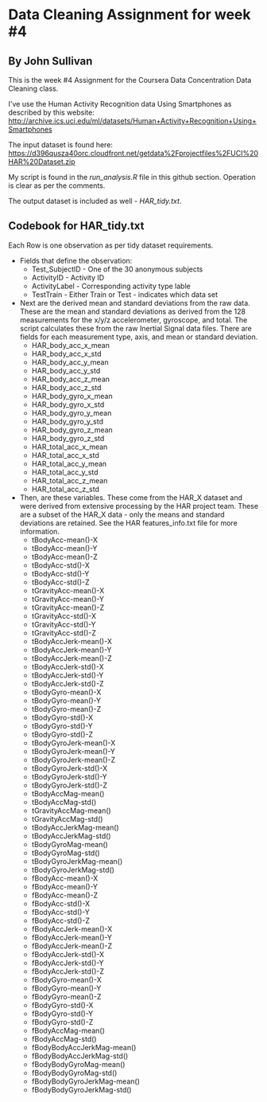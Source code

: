 # Data Cleaning Assignment for week #4
## By John Sullivan

This is the week #4 Assignment for the Coursera Data Concentration Data Cleaning class.

I've use the Human Activity Recognition data Using Smartphones as described by this website:
<http://archive.ics.uci.edu/ml/datasets/Human+Activity+Recognition+Using+Smartphones>

The input dataset is found here:
<https://d396qusza40orc.cloudfront.net/getdata%2Fprojectfiles%2FUCI%20HAR%20Dataset.zip>

My script is found in the *run_analysis.R* file in this github section.
Operation is clear as per the comments.

The output dataset is included as well - *HAR_tidy.txt*.

##  Codebook for HAR_tidy.txt

Each Row is one observation as per tidy dataset requirements.
* Fields that define the observation:
	+ Test_SubjectID - One of the 30 anonymous subjects
	+ ActivityID - Activity ID
	+ ActivityLabel - Corresponding activity type lable
	+ TestTrain - Either Train or Test - indicates which data set
* Next are the derived mean and standard deviations from the raw data.   These are the mean and standard deviations as derived from the 128 measurements for the x/y/z accelerometer, gyroscope, and total.   The script calculates these from the raw Inertial Signal data files.  There are fields for each measurement type, axis, and mean or standard deviation.
	+ HAR_body_acc_x_mean
	+ HAR_body_acc_x_std
	+ HAR_body_acc_y_mean
	+ HAR_body_acc_y_std
	+ HAR_body_acc_z_mean
	+ HAR_body_acc_z_std
	+ HAR_body_gyro_x_mean
	+ HAR_body_gyro_x_std
	+ HAR_body_gyro_y_mean
	+ HAR_body_gyro_y_std
	+ HAR_body_gyro_z_mean
	+ HAR_body_gyro_z_std
	+ HAR_total_acc_x_mean
	+ HAR_total_acc_x_std
	+ HAR_total_acc_y_mean
	+ HAR_total_acc_y_std
	+ HAR_total_acc_z_mean
	+ HAR_total_acc_z_std
* Then, are these variables.  These come from the HAR_X dataset and were derived from extensive processing by the HAR project team.   These are a subset of the HAR_X data - only the means and standard deviations are retained.  See the HAR features_info.txt file for more information.
	+ tBodyAcc-mean()-X
	+ tBodyAcc-mean()-Y
	+ tBodyAcc-mean()-Z
	+ tBodyAcc-std()-X
	+ tBodyAcc-std()-Y
	+ tBodyAcc-std()-Z
	+ tGravityAcc-mean()-X
	+ tGravityAcc-mean()-Y
	+ tGravityAcc-mean()-Z
	+ tGravityAcc-std()-X
	+ tGravityAcc-std()-Y
	+ tGravityAcc-std()-Z
	+ tBodyAccJerk-mean()-X
	+ tBodyAccJerk-mean()-Y
	+ tBodyAccJerk-mean()-Z
	+ tBodyAccJerk-std()-X
	+ tBodyAccJerk-std()-Y
	+ tBodyAccJerk-std()-Z
	+ tBodyGyro-mean()-X
	+ tBodyGyro-mean()-Y
	+ tBodyGyro-mean()-Z
	+ tBodyGyro-std()-X
	+ tBodyGyro-std()-Y
	+ tBodyGyro-std()-Z
	+ tBodyGyroJerk-mean()-X
	+ tBodyGyroJerk-mean()-Y
	+ tBodyGyroJerk-mean()-Z
	+ tBodyGyroJerk-std()-X
	+ tBodyGyroJerk-std()-Y
	+ tBodyGyroJerk-std()-Z
	+ tBodyAccMag-mean()
	+ tBodyAccMag-std()
	+ tGravityAccMag-mean()
	+ tGravityAccMag-std()
	+ tBodyAccJerkMag-mean()
	+ tBodyAccJerkMag-std()
	+ tBodyGyroMag-mean()
	+ tBodyGyroMag-std()
	+ tBodyGyroJerkMag-mean()
	+ tBodyGyroJerkMag-std()
	+ fBodyAcc-mean()-X
	+ fBodyAcc-mean()-Y
	+ fBodyAcc-mean()-Z
	+ fBodyAcc-std()-X
	+ fBodyAcc-std()-Y
	+ fBodyAcc-std()-Z
	+ fBodyAccJerk-mean()-X
	+ fBodyAccJerk-mean()-Y
	+ fBodyAccJerk-mean()-Z
	+ fBodyAccJerk-std()-X
	+ fBodyAccJerk-std()-Y
	+ fBodyAccJerk-std()-Z
	+ fBodyGyro-mean()-X
	+ fBodyGyro-mean()-Y
	+ fBodyGyro-mean()-Z
	+ fBodyGyro-std()-X
	+ fBodyGyro-std()-Y
	+ fBodyGyro-std()-Z
	+ fBodyAccMag-mean()
	+ fBodyAccMag-std()
	+ fBodyBodyAccJerkMag-mean()
	+ fBodyBodyAccJerkMag-std()
	+ fBodyBodyGyroMag-mean()
	+ fBodyBodyGyroMag-std()
	+ fBodyBodyGyroJerkMag-mean()
	+ fBodyBodyGyroJerkMag-std()





